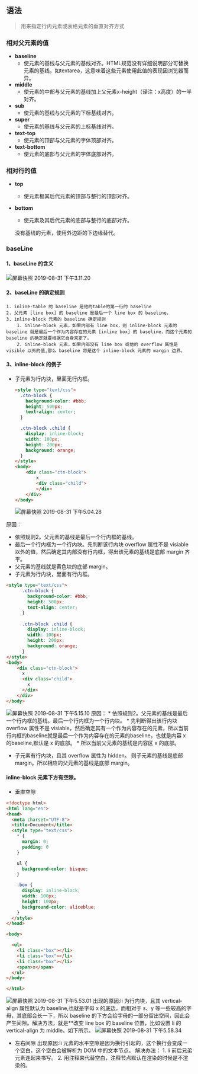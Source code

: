 ## 语法

> 用来指定行内元素或表格元素的垂直对齐方式

### 相对父元素的值

 * **baseline**
   * 使元素的基线与父元素的基线对齐。HTML规范没有详细说明部分可替换元素的基线，如textarea，这意味着这些元素使用此值的表现因浏览器而异。
 * **middle**
   * 使元素的中部与父元素的基线加上父元素x-height（译注：x高度）的一半对齐。
 * **sub**
   * 使元素的基线与父元素的下标基线对齐。
 * **super**
   * 使元素的基线与父元素的上标基线对齐。
 * **text-top**
   * 使元素的顶部与父元素的字体顶部对齐。
 * **text-bottom**
   * 使元素的底部与父元素的字体底部对齐。

### 相对行的值

* **top**

  * 使元素极其后代元素的顶部与整行的顶部对齐。

* **bottom**

  * 使元素及其后代元素的底部与整行的底部对齐。

  没有基线的元素，使用外边距的下边缘替代。

### baseLine

#### 1、baseLine 的含义

![屏幕快照 2019-08-31 下午3.11.20](https://cdn.nlark.com/yuque/0/2019/png/200613/1577288588055-b7ea8ea2-1cf6-4707-9168-43f55900ac5a.png)

#### 2、baseLine 的确定规则

    1. inline-table 的 baseline 是他的table的第一行的 baseline
    2. 父元素 [line box] 的 baseline 是最后一个 line box 的 baseline。
    3. inline-block 元素的 baseline 确定规则
        1. inline-block 元素，如果内部有 line box，则 inline-block 元素的 baseline 就是最后一个作为内容存在的元素 [inline box] 的 baseline，而这个元素的 baseline 的确定就要根据它自身来定了。
        2. inline-block 元素，如果内部没有 line box 或他的 overflow 属性是 visible 以外的值,那么 baseline 将是这个 inline-block 元素的 margin 边界。

#### 3、inline-block 的例子

* 子元素为行内块，里面无行内框。

  ```html
  <style type="text/css">
    .ctn-block {
      background-color: #bbb;
      height: 500px;
      text-align: center;
    }
  
    .ctn-block .child {
      display: inline-block;
      width: 100px;
      height: 200px;
      background: orange;
    }
  </style>
  <body>
      <div class="ctn-block">
          x
          <div class="child">
          </div>
      </div>
  </body>
  ```

  ![屏幕快照 2019-08-31 下午5.04.28](https://cdn.nlark.com/yuque/0/2019/png/200613/1577288588471-e860ff7b-3e9b-4c8b-ad24-dad99d821609.png)

 原因：

 * 依照规则2。父元素的基线是最后一个行内框的基线。
 * 最后一个行内框为一个行内块。先判断该行内块 overflow 属性不是 visiable 以外的值，然后确定其内部没有行内框，得出该元素的基线是底部 margin 齐平。
 * 父元素的基线就是黄色块的底部 margin。
* 子元素为行内块，里面有行内框。

```html
<style type="text/css">
      .ctn-block {
        background-color: #bbb;
        height: 500px;
        text-align: center;
      }
    
      .ctn-block .child {
        display: inline-block;
        width: 100px;
        height: 200px;
        background: orange;
      }
</style>
<body>
    <div class="ctn-block">
      x
      <div class="child">
        x
      </div>
    </div>
</body>
```

![屏幕快照 2019-08-31 下午5.15.10](https://cdn.nlark.com/yuque/0/2019/png/200613/1577288588999-32abbc2c-f2c9-4578-92c7-f70d6d5c95b2.png)
原因：
    * 依照规则2。父元素的基线是最后一个行内框的基线。最后一个行内框为一个行内块。
    * 先判断得出该行内块 overflow 属性不是 visiable，然后确定其有一个作为内容存在的元素，所以当前行内框的baseline就是最后一个作为内容存在的元素的baseline，也就是内容 x 的baseline,默认是 x 的底部。
    * 所以当前父元素的基线是内容区 x 的底部。

* 子元素有行内块，且其 overflow 属性为 hidden。
  则子元素的基线是底部 margin。所以相应的父元素的基线是底部 margin。

  

#### inline-block 元素下方有空隙。

* 垂直空隙

```html
<!doctype html>
<html lang="en">
<head>
  <meta charset="UTF-8">
  <title>Document</title>
  <style type="text/css">
    * {
      margin: 0;
      padding: 0
    }

    ul {
      background-color: bisque;
    }

    .box {
      display: inline-block;
      width: 100px;
      height: 100px;
      background-color: aliceblue;
    }
  </style>
</head>

<body>

  <ul>
    <li class="box"></li>
    <li class="box"></li>
    <li class="box"></li>
    <span>x</span>
  </ul>
</body>

</html>
```

![屏幕快照 2019-08-31 下午5.53.01](https://cdn.nlark.com/yuque/0/2019/png/200613/1577288589382-a2209353-b6bd-442b-ad24-53510822752e.png)
出现的原因:li 为行内块，且其 vertical-align 属性默认为 baseline,也就是字母 x 的底边，而相对于 s、y 等一些较高的字母，其底部会长一下，所以 baseline 的下方会给字母的一部分留出空间，因此会产生间隙。解决方法，就是**改变 line box 的 baseline 位置，比如设置 li 的 vertical-align 为 middle。如下所示。
![屏幕快照 2019-08-31 下午5.58.34](https://cdn.nlark.com/yuque/0/2019/png/200613/1577288589417-818ecd5e-3db1-4d4f-b3e6-47bcb418a2fd.png)

* 左右间隙
  出现原因:li 元素的水平空隙是因为换行引起的，这个换行会变成一个空白，这个空白会被解析为 DOM 中的文本节点。
  解决办法：
      1. li 前后兄弟元素连起来书写。
      2. 用注释来代替空白，注释节点默认在渲染的时候是不渲染的。